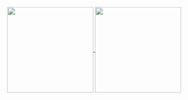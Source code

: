 <!-- ### Hi there 👋 -->

<a href="https://github.com/brennoe/github-readme-stats">
  <img height=200 align="center" src="https://github-readme-stats.vercel.app/api?username=brennoe&theme=transparent" />
</a>
<a href="https://github.com/brennoe/convoychat">
  <img height=200 align="center" src="https://github-readme-stats.vercel.app/api/top-langs?username=brennoe&layout=compact&langs_count=8&theme=transparent&card_width=320" />
</a>

<!--
- 🔭 I’m currently working on ...
- 🌱 I’m currently learning ...
- 👯 I’m looking to collaborate on ...
- 🤔 I’m looking for help with ...
- 💬 Ask me about ...
- 📫 How to reach me: ...
- 😄 Pronouns: ...
- ⚡ Fun fact: ...
-->
